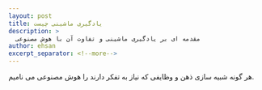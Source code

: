 ```yaml
---
layout: post
title: یادگیری ماشینی چیست
description: >
  مقدمه ای بر یادگیری ماشینی و تفاوت آن با هوش مصنوعی
author: ehsan
excerpt_separator: <!--more-->
---
```


هر گونه شبیه سازی ذهن و وظایفی که نیاز به تفکر دارند را هوش مصنوعی می نامیم.

<!--more-->
